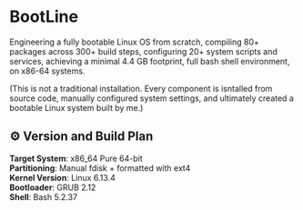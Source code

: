 # BootLine
Engineering a fully bootable Linux OS from scratch, compiling 80+ packages across 300+ build steps, configuring 20+ system scripts and services, achieving a minimal 4.4 GB footprint, full bash shell environment, on x86-64 systems. 

(This is not a traditional installation. Every component is isntalled from source code, manually configured system settings, and ultimately created a bootable Linux system built by me.)


## ⚙️ Version and Build Plan
**Target System**: x86_64 Pure 64-bit </br>
**Partitioning**: Manual fdisk + formatted with ext4 </br>
**Kernel Version**: Linux 6.13.4 </br>
**Bootloader**: GRUB 2.12 </br>
**Shell**: Bash 5.2.37 </br>
